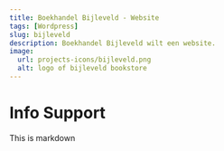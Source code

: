 ```yaml
---
title: Boekhandel Bijleveld - Website
tags: [Wordpress]
slug: bijleveld
description: Boekhandel Bijleveld wilt een website.
image:
  url: projects-icons/bijleveld.png
  alt: logo of bijleveld bookstore
---
```


# Info Support

This is markdown

